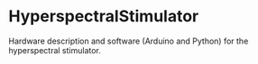# HyperspectralStimulator
Hardware description and software (Arduino and Python) for the hyperspectral stimulator.
